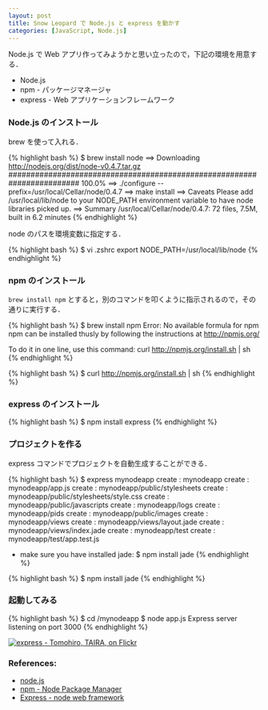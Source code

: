 ```yaml
---
layout: post
title: Snow Leopard で Node.js と express を動かす
categories: [JavaScript, Node.js]
---
```


Node.js で Web アプリ作ってみようかと思い立ったので，下記の環境を用意する．

- Node.js
- npm - パッケージマネージャ
- express - Web アプリケーションフレームワーク

### Node.js のインストール

brew を使って入れる．

{% highlight bash %}
$ brew install node
==> Downloading http://nodejs.org/dist/node-v0.4.7.tar.gz
######################################################################## 100.0%
==> ./configure --prefix=/usr/local/Cellar/node/0.4.7
==> make install
==> Caveats
Please add /usr/local/lib/node to your NODE_PATH environment variable to have node libraries picked up.
==> Summary
/usr/local/Cellar/node/0.4.7: 72 files, 7.5M, built in 6.2 minutes
{% endhighlight %}

node のパスを環境変数に指定する．

{% highlight bash %}
$ vi .zshrc
export NODE_PATH=/usr/local/lib/node
{% endhighlight %}


### npm のインストール

`brew install npm` とすると，別のコマンドを叩くように指示されるので，その通りに実行する．

{% highlight bash %}
$ brew install npm
Error: No available formula for npm
npm can be installed thusly by following the instructions at
  http://npmjs.org/

  To do it in one line, use this command:
    curl http://npmjs.org/install.sh | sh
{% endhighlight %}

{% highlight bash %}
$ curl http://npmjs.org/install.sh | sh
{% endhighlight %}


### express のインストール

{% highlight bash %}
$ npm install express
{% endhighlight %}


### プロジェクトを作る

express コマンドでプロジェクトを自動生成することができる．

{% highlight bash %}
$ express mynodeapp
   create : mynodeapp
   create : mynodeapp/app.js
   create : mynodeapp/public/stylesheets
   create : mynodeapp/public/stylesheets/style.css
   create : mynodeapp/public/javascripts
   create : mynodeapp/logs
   create : mynodeapp/pids
   create : mynodeapp/public/images
   create : mynodeapp/views
   create : mynodeapp/views/layout.jade
   create : mynodeapp/views/index.jade
   create : mynodeapp/test
   create : mynodeapp/test/app.test.js
   - make sure you have installed jade: $ npm install jade
{% endhighlight %}

{% highlight bash %}
$ npm install jade
{% endhighlight %}


### 起動してみる

{% highlight bash %}
$ cd /mynodeapp
$ node app.js
Express server listening on port 3000
{% endhighlight %}

[![express - Tomohiro, TAIRA, on Flickr](http://farm6.static.flickr.com/5108/5670130178_30d9c518fb.jpg)](http://www.flickr.com/photos/tomohiro/5670130178/)


### References:

- [node.js](http://nodejs.org/)
- [npm - Node Package Manager](http://npmjs.org/)
- [Express - node web framework](http://expressjs.com/guide.html#migration-guide)
